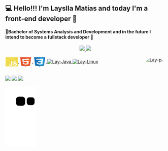 ## 💻 Hello!!! I'm Layslla Matias and today I'm a front-end developer 👋
#### 📒Bachelor of Systems Analysis and Development and in the future I intend to become a fullstack developer 🤖

<div align="center">
  <a href="https://github.com/laynm">
  <img height="165em" src="https://github-readme-stats.vercel.app/api?username=laynm&show_icons=true&theme=tokyonight&include_all_commits=true&count_private=true"/>
  <img height="165em" src="https://github-readme-stats.vercel.app/api/top-langs/?username=laynm&layout=compact&langs_count=7&theme=tokyonight"/>
</div>

 <div style="display: inline_block"><br>
  <img align="center" alt="Lay-Js" height="30" width="40" src="https://raw.githubusercontent.com/devicons/devicon/master/icons/javascript/javascript-plain.svg">
  <img align="center" alt="Lay-HTML" height="30" width="40" src="https://raw.githubusercontent.com/devicons/devicon/master/icons/html5/html5-original.svg">
  <img align="center" alt="Lay-CSS" height="30" width="40" src="https://raw.githubusercontent.com/devicons/devicon/master/icons/css3/css3-original.svg">
  <img align="center" alt="Lay-Java" height="30" width="40" src="https://cdn.jsdelivr.net/gh/devicons/devicon/icons/java/java-original-wordmark.svg">
  <img align="center" alt="Lay-Linux" height="30" width="40" src="https://cdn.jsdelivr.net/gh/devicons/devicon/icons/linux/linux-original.svg">
 
  <img align="right" alt="Lay-pic" height="150" style="border-radius:50px;" src="https://i.picasion.com/pic92/59df64f1c393500ca4c3265b434b5597.gif">
</div>
  
  ##
  
 <div>
  <a href="https://instagram.com/programa.mana" target="_blank"><img src="https://img.shields.io/badge/-Instagram-%23E4405F?style=for-the-badge&logo=instagram&logoColor=white" target="_blank"></a>
<a href = "mailto:laysllanmatias@gmail.com"><img src="https://img.shields.io/badge/-Gmail-%23333?style=for-the-badge&logo=gmail&logoColor=white" target="_blank"></a>
  <a href="https://www.linkedin.com/in/laysllamatiasdev" target="_blank"><img src="https://img.shields.io/badge/-LinkedIn-%230077B5?style=for-the-badge&logo=linkedin&logoColor=white" target="_blank"></a> 
  
![Snake animation](https://github.com/laynm/laynm/blob/output/github-contribution-grid-snake.svg)

</div>

